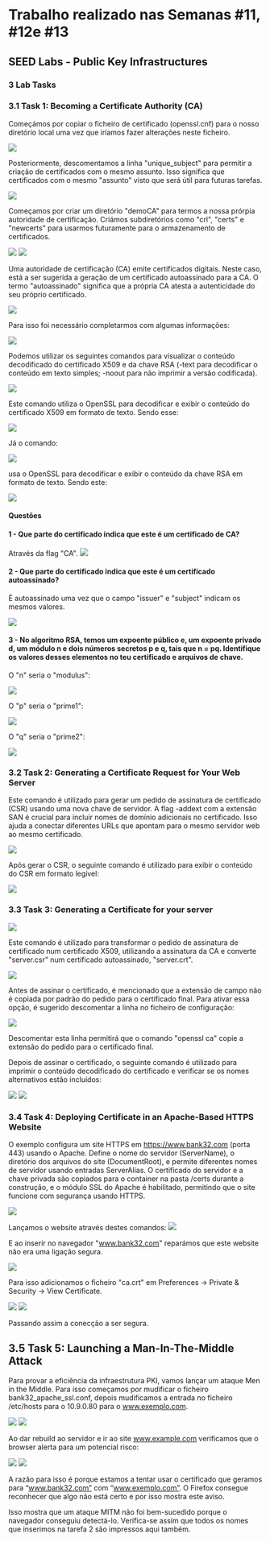 # Trabalho realizado nas Semanas #11, #12e #13
## SEED Labs - Public Key Infrastructures

### 3 Lab Tasks
### 3.1 Task 1: Becoming a Certificate Authority (CA)

Começámos por copiar o ficheiro de certificado (openssl.cnf) para o nosso diretório local uma vez que iríamos fazer alterações neste ficheiro.

<img src = "imagens/copiar_ficheiro.png">

Posteriormente, descomentamos a linha "unique_subject" para permitir a criação de certificados com o mesmo assunto. Isso significa que certificados com o mesmo "assunto" visto que será útil para futuras tarefas.

<img src = "imagens/unique_subject.png">


Começamos por criar um diretório "demoCA" para termos a nossa prórpia autoridade de certificação. Criámos subdiretórios como "crl", "certs" e "newcerts" para usarmos futuramente para o armazenamento de certificados.

<img src = "imagens/dirdemoCA.png">

<img src = "imagens/newsubdirs.png">


Uma autoridade de certificação (CA) emite certificados digitais. Neste caso, está a ser sugerida a geração de um certificado autoassinado para a CA. O termo "autoassinado" significa que a própria CA atesta a autenticidade do seu próprio certificado.

<img src = "imagens/myCA.png">

Para isso foi necessário completarmos com algumas informações:

<img src = "imagens/mydata.png">

Podemos utilizar os seguintes comandos para visualizar o conteúdo decodificado do certificado X509 e da chave RSA (-text para decodificar o conteúdo em texto simples; -noout para não imprimir a versão codificada).

<img src = "imagens/ca.crt_command.png">

Este comando utiliza o OpenSSL para decodificar e exibir o conteúdo do certificado X509 em formato de texto. Sendo esse:

<img src = "imagens/ca.crt_output.png">


Já o comando:

<img src = "imagens/ca.key_command.png">

usa o OpenSSL para decodificar e exibir o conteúdo da chave RSA em formato de texto. Sendo este:

<img src = "imagens/ca.key_output.png">

#### Questões
#### 1 - Que parte do certificado indica que este é um certificado de CA?

Através da flag "CA".
<img src = "imagens/CAcertificate.png">


#### 2 - Que parte do certificado indica que este é um certificado autoassinado?

É autoassinado uma vez que o campo "issuer" e "subject" indicam os mesmos valores.

<img src = "imagens/autosigned.png">


#### 3 - No algoritmo RSA, temos um expoente público e, um expoente privado d, um módulo n e dois números secretos p e q, tais que n = pq. Identifique os valores desses elementos no teu certificado e arquivos de chave.

O "n" seria o "modulus":

<img src = "imagens/modulus.png">

O "p" seria o "prime1":

<img src = "imagens/prime1.png">

O "q" seria o "prime2":

<img src = "imagens/prime2.png">


### 3.2 Task 2: Generating a Certificate Request for Your Web Server

Este comando é utilizado para gerar um pedido de assinatura de certificado (CSR) usando uma nova chave de servidor.
A flag -addext com a extensão SAN é crucial para incluir nomes de domínio adicionais no certificado. Isso ajuda a conectar diferentes URLs que apontam para o mesmo servidor web ao mesmo certificado.

<img src = "imagens/pedidoCSR.png">

Após gerar o CSR, o seguinte comando é utilizado para exibir o conteúdo do CSR em formato legível:

<img src = "imagens/CSRoutput.png">


### 3.3 Task 3: Generating a Certificate for your server

<img src = "imagens/Captura de ecrã 2023-12-08, às 20.43.39.png">

Este comando é utilizado para transformar o pedido de assinatura de certificado num certificado X509, utilizando a assinatura da CA e converte "server.csr" num certificado autoassinado, "server.crt".

<img src = "imagens/Captura de ecrã 2023-12-08, às 20.45.49.png">

Antes de assinar o certificado, é mencionado que a extensão de campo não é copiada por padrão do pedido para o certificado final. Para ativar essa opção, é sugerido descomentar a linha no ficheiro de configuração:

<img src = "imagens/copy_extensions.png">

Descomentar esta linha permitirá que o comando "openssl ca" copie a extensão do pedido para o certificado final.

Depois de assinar o certificado, o seguinte comando é utilizado para imprimir o conteúdo decodificado do certificado e verificar se os nomes alternativos estão incluídos:

<img src = "imagens/Captura de ecrã 2023-12-08, às 20.51.10.png">

<img src = "imagens/Captura de ecrã 2023-12-08, às 20.51.17.png">


### 3.4 Task 4: Deploying Certificate in an Apache-Based HTTPS Website

O exemplo configura um site HTTPS em https://www.bank32.com (porta 443) usando o Apache. Define o nome do servidor (ServerName), o diretório dos arquivos do site (DocumentRoot), e permite diferentes nomes de servidor usando entradas ServerAlias. O certificado do servidor e a chave privada são copiados para o container na pasta /certs durante a construção, e o módulo SSL do Apache é habilitado, permitindo que o site funcione com segurança usando HTTPS.

<img src = "imagens/FILE.png">

Lançamos o website através destes comandos: 
<img src = "imagens/dockps.png">

E ao inserir no navegador "www.bank32.com" reparámos que este website não era uma ligação segura.

<img src = "imagens/Captura de ecrã 2023-12-08, às 23.30.35.png">

Para isso adicionamos o ficheiro "ca.crt" em Preferences -> Private & Security -> View Certificate.

<img src = "imagens/Captura de ecrã 2023-12-08, às 23.48.27.png">

<img src= "imagens/certifiacte_manager.png">


Passando assim a conecção a ser segura.

## 3.5 Task 5:  Launching a Man-In-The-Middle Attack

Para provar a eficiência da infraestrutura PKI, vamos lançar um ataque Men in the Middle. Para isso começamos por mudificar o ficheiro bank32_apache_ssl.conf, depois mudificamos a entrada no ficheiro /etc/hosts para o 10.9.0.80 para o www.exemplo.com.

<img src="imagens/Screenshot from 2023-12-08 18-26-05.png">

<img src="imagens/Screenshot from 2023-12-08 18-25-21.png">

Ao dar rebuild ao servidor e ir ao site www.example.com verificamos que o browser alerta para um potencial risco:

<img src="imagens/Screenshot from 2023-12-08 18-39-11.png">

<img src="imagens/Screenshot from 2023-12-08 18-40-04.png">

A razão para isso é porque estamos a tentar usar o certificado que geramos para “www.bank32.com” com “www.exemplo.com”. O Firefox consegue reconhecer que algo não está certo e por isso mostra este aviso.

Isso mostra que um ataque MITM não foi bem-sucedido porque o navegador conseguiu detectá-lo.
Verifica-se assim que todos os nomes que inserimos na tarefa 2 são impressos aqui também.